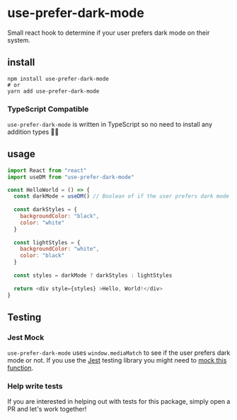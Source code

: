 # use-prefer-dark-mode
Small react hook to determine if your user prefers dark mode on their system.

## install
```
npm install use-prefer-dark-mode
# or
yarn add use-prefer-dark-mode
```
### TypeScript Compatible

`use-prefer-dark-mode` is written in TypeScript so no need to install any addition types 👍🏽


## usage
```javascript
import React from "react"
import useDM from "use-prefer-dark-mode"

const HelloWorld = () => {
  const darkMode = useDM() // Boolean of if the user prefers dark mode according to their OS system
  
  const darkStyles = {
    backgroundColor: "black",
    color: "white"
  }
  
  const lightStyles = {
    backgroundColor: "white",
    color: "black"
  }
  
  const styles = darkMode ? darkStyles : lightStyles
  
  return <div style={styles} >Hello, World!</div>
}
```

## Testing
### Jest Mock
`use-prefer-dark-mode` uses `window.mediaMatch` to see if the user prefers dark mode or not. If you use the [Jest](https://jestjs.io) testing library you might need to [mock this function](https://jestjs.io/docs/en/manual-mocks#mocking-methods-which-are-not-implemented-in-jsdom).

### Help write tests
If you are interested in helping out with tests for this package, simply open a PR and let's work together!

